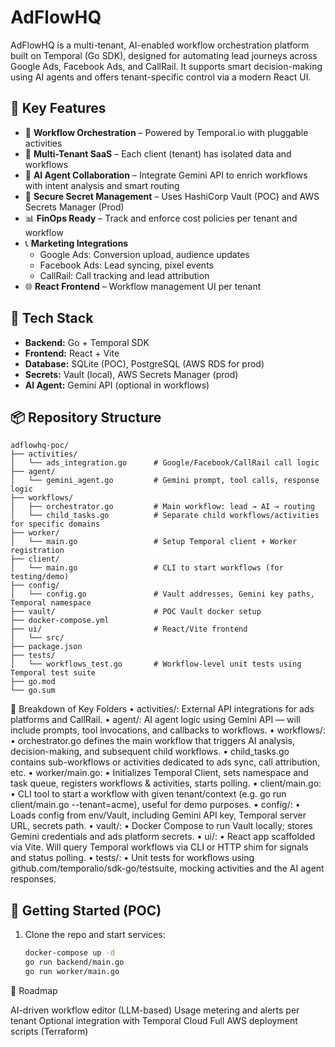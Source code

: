 # AdFlowHQ

AdFlowHQ is a multi-tenant, AI-enabled workflow orchestration platform built on Temporal (Go SDK), designed for automating lead journeys across Google Ads, Facebook Ads, and CallRail. It supports smart decision-making using AI agents and offers tenant-specific control via a modern React UI.

## 🌟 Key Features

- 🧩 **Workflow Orchestration** – Powered by Temporal.io with pluggable activities
- 👥 **Multi-Tenant SaaS** – Each client (tenant) has isolated data and workflows
- 🤖 **AI Agent Collaboration** – Integrate Gemini API to enrich workflows with intent analysis and smart routing
- 🔐 **Secure Secret Management** – Uses HashiCorp Vault (POC) and AWS Secrets Manager (Prod)
- 📊 **FinOps Ready** – Track and enforce cost policies per tenant and workflow
- 📞 **Marketing Integrations**
  - Google Ads: Conversion upload, audience updates
  - Facebook Ads: Lead syncing, pixel events
  - CallRail: Call tracking and lead attribution
- 🌐 **React Frontend** – Workflow management UI per tenant

## 🚀 Tech Stack

- **Backend:** Go + Temporal SDK
- **Frontend:** React + Vite
- **Database:** SQLite (POC), PostgreSQL (AWS RDS for prod)
- **Secrets:** Vault (local), AWS Secrets Manager (prod)
- **AI Agent:** Gemini API (optional in workflows)

## 📦 Repository Structure

```
adflowhq-poc/
├── activities/
│   └── ads_integration.go      # Google/Facebook/CallRail call logic
├── agent/
│   └── gemini_agent.go         # Gemini prompt, tool calls, response logic
├── workflows/
│   ├── orchestrator.go         # Main workflow: lead → AI → routing
│   └── child_tasks.go          # Separate child workflows/activities for specific domains
├── worker/
│   └── main.go                 # Setup Temporal client + Worker registration
├── client/
│   └── main.go                 # CLI to start workflows (for testing/demo)
├── config/
│   └── config.go               # Vault addresses, Gemini key paths, Temporal namespace
├── vault/                      # POC Vault docker setup
├── docker-compose.yml
├── ui/                         # React/Vite frontend
│   └── src/
├── package.json
├── tests/
│   └── workflows_test.go       # Workflow-level unit tests using Temporal test suite
├── go.mod
└── go.sum
```

📁 Breakdown of Key Folders
	•	activities/: External API integrations for ads platforms and CallRail.
	•	agent/: AI agent logic using Gemini API — will include prompts, tool invocations, and callbacks to workflows.
	•	workflows/:
	•	orchestrator.go defines the main workflow that triggers AI analysis, decision-making, and subsequent child workflows.
	•	child_tasks.go contains sub-workflows or activities dedicated to ads sync, call attribution, etc.
	•	worker/main.go:
	•	Initializes Temporal Client, sets namespace and task queue, registers workflows & activities, starts polling.
	•	client/main.go:
	•	CLI tool to start a workflow with given tenant/context (e.g. go run client/main.go --tenant=acme), useful for demo purposes.
	•	config/:
	•	Loads config from env/Vault, including Gemini API key, Temporal server URL, secrets path.
	•	vault/:
	•	Docker Compose to run Vault locally; stores Gemini credentials and ads platform secrets.
	•	ui/:
	•	React app scaffolded via Vite. Will query Temporal workflows via CLI or HTTP shim for signals and status polling.
	•	tests/:
	•	Unit tests for workflows using github.com/temporalio/sdk-go/testsuite, mocking activities and the AI agent responses.  

## 🔧 Getting Started (POC)

1. Clone the repo and start services:
   ```bash
   docker-compose up -d
   go run backend/main.go
   go run worker/main.go
   ```


📌 Roadmap

 AI-driven workflow editor (LLM-based)
 Usage metering and alerts per tenant
 Optional integration with Temporal Cloud
 Full AWS deployment scripts (Terraform)


 






